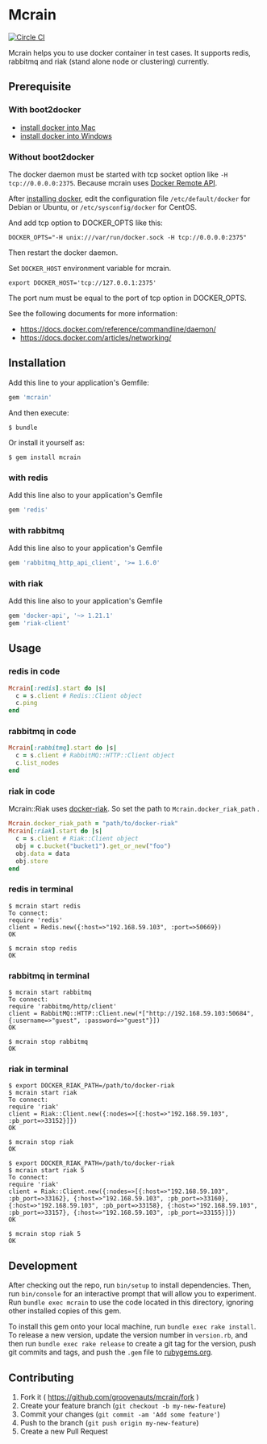 # Mcrain

[![Circle CI](https://circleci.com/gh/groovenauts/mcrain/tree/master.svg?style=svg)](https://circleci.com/gh/groovenauts/mcrain/tree/master)

Mcrain helps you to use docker container in test cases.
It supports redis, rabbitmq and riak (stand alone node or clustering) currently.

## Prerequisite

### With boot2docker

- [install docker into Mac](https://docs.docker.com/installation/mac/)
- [install docker into Windows](https://docs.docker.com/installation/windows/)


### Without boot2docker

The docker daemon must be started with tcp socket option like `-H tcp://0.0.0.0:2375`.
Because mcrain uses [Docker Remote API](https://docs.docker.com/reference/api/docker_remote_api/).

After [installing docker](https://docs.docker.com/installation/#installation),
edit the configuration file `/etc/default/docker` for Debian or Ubuntu,
or `/etc/sysconfig/docker` for CentOS. 

And add tcp option to DOCKER_OPTS like this:

```
DOCKER_OPTS="-H unix:///var/run/docker.sock -H tcp://0.0.0.0:2375"
```

Then restart the docker daemon.


Set `DOCKER_HOST` environment variable for mcrain.
```
export DOCKER_HOST='tcp://127.0.0.1:2375'
```

The port num must be equal to the port of tcp option in DOCKER_OPTS.

See the following documents for more information:
- https://docs.docker.com/reference/commandline/daemon/
- https://docs.docker.com/articles/networking/


## Installation

Add this line to your application's Gemfile:

```ruby
gem 'mcrain'
```

And then execute:

    $ bundle

Or install it yourself as:

    $ gem install mcrain

### with redis

Add this line also to your application's Gemfile
```ruby
gem 'redis'
```

### with rabbitmq

Add this line also to your application's Gemfile
```ruby
gem 'rabbitmq_http_api_client', '>= 1.6.0'
```

### with riak

Add this line also to your application's Gemfile
```ruby
gem 'docker-api', '~> 1.21.1'
gem 'riak-client'
```

## Usage

### redis in code

```ruby
Mcrain[:redis].start do |s|
  c = s.client # Redis::Client object
  c.ping
end
```

### rabbitmq in code

```ruby
Mcrain[:rabbitmq].start do |s|
  c = s.client # RabbitMQ::HTTP::Client object
  c.list_nodes
end
```

### riak in code

Mcrain::Riak uses [docker-riak](https://github.com/hectcastro/docker-riak).
So set the path to `Mcrain.docker_riak_path` .

```ruby
Mcrain.docker_riak_path = "path/to/docker-riak"
Mcrain[:riak].start do |s|
  c = s.client # Riak::Client object
  obj = c.bucket("bucket1").get_or_new("foo")
  obj.data = data
  obj.store
end
```


### redis in terminal

```
$ mcrain start redis
To connect:
require 'redis'
client = Redis.new({:host=>"192.168.59.103", :port=>50669})
OK

$ mcrain stop redis
OK
```

### rabbitmq in terminal

```
$ mcrain start rabbitmq
To connect:
require 'rabbitmq/http/client'
client = RabbitMQ::HTTP::Client.new(*["http://192.168.59.103:50684", {:username=>"guest", :password=>"guest"}])
OK

$ mcrain stop rabbitmq
OK
```

### riak in terminal

```
$ export DOCKER_RIAK_PATH=/path/to/docker-riak
$ mcrain start riak
To connect:
require 'riak'
client = Riak::Client.new({:nodes=>[{:host=>"192.168.59.103", :pb_port=>33152}]})
OK

$ mcrain stop riak
OK
```


```
$ export DOCKER_RIAK_PATH=/path/to/docker-riak
$ mcrain start riak 5
To connect:
require 'riak'
client = Riak::Client.new({:nodes=>[{:host=>"192.168.59.103", :pb_port=>33162}, {:host=>"192.168.59.103", :pb_port=>33160}, {:host=>"192.168.59.103", :pb_port=>33158}, {:host=>"192.168.59.103", :pb_port=>33157}, {:host=>"192.168.59.103", :pb_port=>33155}]})
OK

$ mcrain stop riak 5
OK
```


## Development

After checking out the repo, run `bin/setup` to install dependencies. Then, run `bin/console` for an interactive prompt that will allow you to experiment. Run `bundle exec mcrain` to use the code located in this directory, ignoring other installed copies of this gem.

To install this gem onto your local machine, run `bundle exec rake install`. To release a new version, update the version number in `version.rb`, and then run `bundle exec rake release` to create a git tag for the version, push git commits and tags, and push the `.gem` file to [rubygems.org](https://rubygems.org).

## Contributing

1. Fork it ( https://github.com/groovenauts/mcrain/fork )
2. Create your feature branch (`git checkout -b my-new-feature`)
3. Commit your changes (`git commit -am 'Add some feature'`)
4. Push to the branch (`git push origin my-new-feature`)
5. Create a new Pull Request
